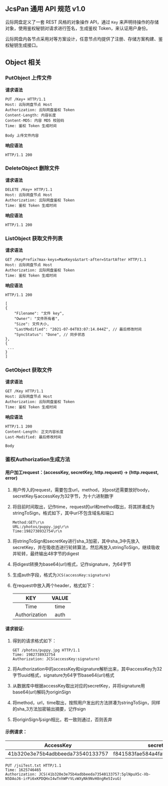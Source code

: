 ## JcsPan 通用 API 规范 v1.0

云际网盘定义了一套 REST 风格的对象操作 API，通过 `Key` 来声明待操作的存储对象，使用鉴权秘钥对请求进行签名，生成鉴权 Token，来认证用户身份。

云际网盘内各节点采用对等方案设计，任意节点均提供了注册、存储方案构建、鉴权秘钥生成接口。

## Object 相关

### PutObject 上传文件

**请求语法**

```http
PUT /Key+ HTTP/1.1
Host: 云际网盘节点 Host
Authorization: 云际网盘鉴权 Token
Content-Length: 内容长度
Content-MD5: 内容 MD5 校验码
Time: 鉴权 Token 生成时间

Body 上传文件内容
```
**响应语法**

```http request
HTTP/1.1 200
```

### DeleteObject 删除文件

**请求语法**

```http
DELETE /Key+ HTTP/1.1
Host: 云际网盘节点 Host
Authorization: 云际网盘鉴权 Token
Time: 鉴权 Token 生成时间
```

**响应语法**

```http request
HTTP/1.1 200
```

### ListObject 获取文件列表

**请求语法**

```http
GET /KeyPrefix?max-keys=MaxKeys&start-after=StartAfter HTTP/1.1
Host: 云际网盘节点 Host
Authorization: 云际网盘鉴权 Token
Time: 鉴权 Token 生成时间
```

**响应语法**

```http request
HTTP/1.1 200

[
{
	"Filename": "文件 key",
	"Owner": "文件所有者",
	"Size": 文件大小,
	"LastModified": "2021-07-04T03:07:14.044Z", // 最后修改时间
	"SyncStatus": "Done", // 同步状态
},
{
 ...
}
]
```

### GetObject 获取文件

**请求语法**

```http
GET /Key HTTP/1.1 
Host: 云际网盘节点 Host
Authorization: 云际网盘鉴权 Token
Time: 鉴权 Token 生成时间
```

**响应语法**

```http
HTTP/1.1 200
Content-Length: 正文内容长度
Last-Modified: 最后修改时间

Body
```


### 鉴权Authorization生成方法

#### 用户加工request：(accessKey, secretKey, http.request) -> (http.request, error)

1. 用户传入的request，需要包含url，method，对post还需要放好body，secretKey与accessKey为32字节，为十六进制数字

2. 将目前时间取出，记作time，request的url和method取出，将其拼凑成为stringToSign，格式如下，其中url不包含域名和端口

   ```http
   Method:GET\r\n
   URL:/photos/puppy.jpg\r\n
   Time:1982738932754\r\n
   ```

3. 将stringToSign和secretKey进行sha_3加密，其中sha_3中先放入secretKey，并在吸收态进行轮转算法，然后再放入stringToSign，继续吸收并轮转，最终输出48字节的digest

4. 将digest转换为base64(url)格式，记作signature，为64字节

5. 生成auth字段，格式为`JCS(accessKey:signature)`

6. 在request中放入两个header，格式如下：

   |      KEY      | VALUE |
   | :-----------: | :---: |
   |     Time      | time  |
   | Authorization | auth  |



#### 请求验证:

1. 得到的请求格式如下：

   ```http
   GET /photos/puppy.jpg HTTP/1.1
   Time: 1982738932754
   Authorization: JCS(accessKey:signature)
   ```

2. 将Authorization中的accessKey和signature解析出来，其中accessKey为32字节uuid格式，signature为64字节base64(url)格式

3. 从数据库中根据accessKey取出对应的secretKey，并将signature用base64(url)解码为originSign

4. 将method，url，time取出，按照用户发出的方法拼凑为stringToSign，同样的sha_3方法加密输出摘要，记作sign

5. 将originSign与sign相比，若一致则通过，否则丢弃



#### 示例请求：

|            AccessKey             |            secretKey             |
| :------------------------------: | :------------------------------: |
| 41b320e3e75b4adbbeeda73540133757 | f841583fae584a4faf39ad769687f78c |

```http
PUT /jsiTest.txt HTTP/1.1
Time: 1625746465
Authorization: JCS(41b320e3e75b4adbbeeda73540133757:5plNpuX5c-Xb-N5DAoJ6-irPi6xKPDQHxI4wTnhWPrVLvWXyNk9NvH8ngRe5IvuG)
```

